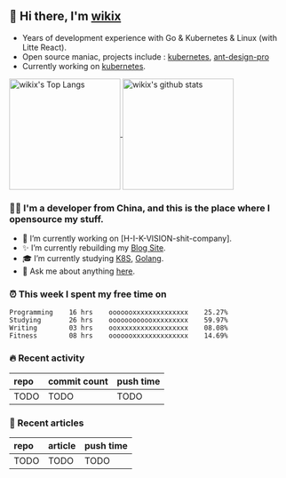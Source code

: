 ## 👋  Hi there, I'm [wikix](https://wikix.github.io)

* Years of development experience with Go & Kubernetes & Linux (with Litte React).
* Open source maniac, projects include : [kubernetes](https://github.com/kubernetes/kubernetes), [ant-design-pro](https://github.com/ant-design/ant-design-pro)
* Currently working on [kubernetes](https://github.com/kubernetes/kubernetes).


<!--BGN_SECTION:github-readme-stats-->
<a href="https://exp-blog.com" target="_blank">
  <img height="200" align="center" src="https://github-readme-stats.vercel.app/api/top-langs/?username=wikix&hide=HTML,CSS,TSQL" alt="wikix's Top Langs" />
</a>
<a href="https://exp-blog.com" target="_blank">
  <img height="200" align="center" src="https://github-readme-stats.vercel.app/api?username=wikix&count_private=true&show_icons=true" alt="wikix's github stats" />
</a>
<!--END_SECTION:github-readme-stats-->


### 👨‍💻  I'm a developer from China, and this is the place where I opensource my stuff.
<!--BGN_SECTION:introduction-->
- 🐾 I’m currently working on [H-I-K-VISION-shit-company].
- ✨ I’m currently rebuilding my [Blog Site](https://github.com/wikix/wikix.github.io).
- 🎓 I’m currently studying [K8S](https://github.com/kubernetes/kubernetes), [Golang](https://developer.github.com/v4/).
- 💬 Ask me about anything [here](https://github.com/wikix/wikix/issues).
<!--BGN_SECTION:introduction-->



### ⏰  This week I spent my free time on
<!-- BGN_SECTION:weektime -->
```text
Programming    16 hrs    ooooooxxxxxxxxxxxxxx    25.27%
Studying       26 hrs    oooooooooooxxxxxxxxx    59.97%
Writing        03 hrs    ooxxxxxxxxxxxxxxxxxx    08.08%
Fitness        08 hrs    ooooooxxxxxxxxxxxxxx    14.69%
```
<!-- END_SECTION:weektime -->



### 🔥  Recent activity
<!-- BGN_SECTION:activity -->
| repo | commit count | push time |
|:------|:------|:------|
| TODO | TODO | TODO |
<!-- END_SECTION:activity -->



### 📝  Recent articles
<!-- BGN_SECTION:article -->
| repo | article | push time |
|:------|:------|:------|
| TODO | TODO | TODO |
<!-- END_SECTION:article -->


<!-- -------------------------------------- -->
<!-- more emoji : http://emojihomepage.com/ -->
<!-- -------------------------------------- -->
